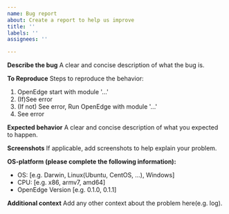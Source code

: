 ```yaml
---
name: Bug report
about: Create a report to help us improve
title: ''
labels: ''
assignees: ''

---
```


**Describe the bug**
A clear and concise description of what the bug is.

**To Reproduce**
Steps to reproduce the behavior:
1. OpenEdge start with module '...'
2. (If)See error
3. (If not) See error, Run OpenEdge with module '...'
4. See error

**Expected behavior**
A clear and concise description of what you expected to happen.

**Screenshots**
If applicable, add screenshots to help explain your problem.

**OS-platform (please complete the following information):**
 - OS: [e.g. Darwin, Linux(Ubuntu, CentOS, ...), Windows]
 - CPU: [e.g. x86, armv7, amd64]
 - OpenEdge Version [e.g. 0.1.0, 0.1.1]

**Additional context**
Add any other context about the problem here(e.g. log).
